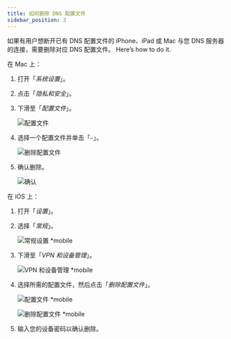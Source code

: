 ```yaml
---
title: 如何删除 DNS 配置文件
sidebar_position: 3
---
```


如果有用户想断开已有 DNS 配置文件的 iPhone、iPad 或 Mac 与您 DNS 服务器的连接，需要删除对应 DNS 配置文件。 Here’s how to do it.

在 Mac 上：

1. 打开「*系统设置*」。

1. 点击「*隐私和安全*」。

1. 下滑至「*配置文件*」。

    ![配置文件](https://cdn.adtidy.org/content/kb/dns/private/solving_problems/deleting-dns-profile/profiles.png)

1. 选择一个配置文件并单击「`–`」。

    ![删除配置文件](https://cdn.adtidy.org/content/kb/dns/private/solving_problems/deleting-dns-profile/delete.png)

1. 确认删除。

    ![确认](https://cdn.adtidy.org/content/kb/dns/private/solving_problems/deleting-dns-profile/confirm.png)

在 iOS 上：

1. 打开「*设置*」。

1. 选择「*常规*」。

    ![常规设置 *mobile](https://cdn.adtidy.org/content/kb/dns/private/solving_problems/deleting-dns-profile/general.jpeg)

1. 下滑至「*VPN 和设备管理*」。

    ![VPN 和设备管理 *mobile](https://cdn.adtidy.org/content/kb/dns/private/solving_problems/deleting-dns-profile/vpn.jpeg)

1. 选择所需的配置文件，然后点击「*删除配置文件*」。

    ![配置文件 *mobile](https://cdn.adtidy.org/content/kb/dns/private/solving_problems/deleting-dns-profile/profile.jpeg)

    ![删除配置文件 *mobile](https://cdn.adtidy.org/content/kb/dns/private/solving_problems/deleting-dns-profile/remove.jpeg)

1. 输入您的设备密码以确认删除。
